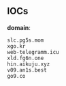 
## IOCs

__domain__:

```text
slc.pg5s.mom
xgo.kr
web-telegramm.icu
xld.fg6n.one
hin.aikuju.xyz
v09.an1s.best
go9.co
```